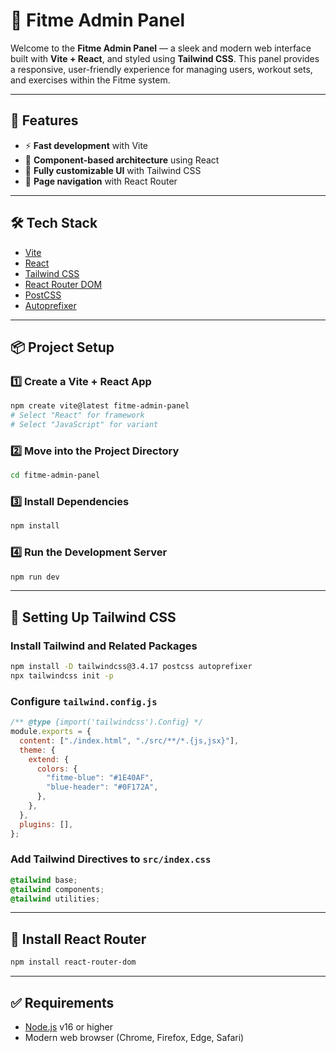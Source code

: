 # 💪 Fitme Admin Panel

Welcome to the **Fitme Admin Panel** — a sleek and modern web interface built with **Vite + React**, and styled using **Tailwind CSS**. This panel provides a responsive, user-friendly experience for managing users, workout sets, and exercises within the Fitme system.

---

## 🚀 Features

- ⚡ **Fast development** with Vite
- 🧩 **Component-based architecture** using React
- 🎨 **Fully customizable UI** with Tailwind CSS
- 🧭 **Page navigation** with React Router

---

## 🛠️ Tech Stack

- [Vite](https://vitejs.dev/)
- [React](https://reactjs.org/)
- [Tailwind CSS](https://tailwindcss.com/)
- [React Router DOM](https://reactrouter.com/)
- [PostCSS](https://postcss.org/)
- [Autoprefixer](https://github.com/postcss/autoprefixer)

---

## 📦 Project Setup

### 1️⃣ Create a Vite + React App

```bash
npm create vite@latest fitme-admin-panel
# Select "React" for framework
# Select "JavaScript" for variant
```

### 2️⃣ Move into the Project Directory

```bash
cd fitme-admin-panel
```

### 3️⃣ Install Dependencies

```bash
npm install
```

### 4️⃣ Run the Development Server

```bash
npm run dev
```

---

## 🎨 Setting Up Tailwind CSS

### Install Tailwind and Related Packages

```bash
npm install -D tailwindcss@3.4.17 postcss autoprefixer
npx tailwindcss init -p
```

### Configure `tailwind.config.js`

```js
/** @type {import('tailwindcss').Config} */
module.exports = {
  content: ["./index.html", "./src/**/*.{js,jsx}"],
  theme: {
    extend: {
      colors: {
        "fitme-blue": "#1E40AF",
        "blue-header": "#0F172A",
      },
    },
  },
  plugins: [],
};
```

### Add Tailwind Directives to `src/index.css`

```css
@tailwind base;
@tailwind components;
@tailwind utilities;
```

---

## 🧭 Install React Router

```bash
npm install react-router-dom
```

---

## ✅ Requirements

- [Node.js](https://nodejs.org/) v16 or higher
- Modern web browser (Chrome, Firefox, Edge, Safari)
